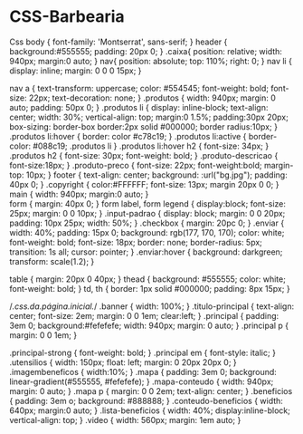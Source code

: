 # CSS-Barbearia
Css
body {
    font-family: 'Montserrat', sans-serif;
}
header {
    background:#555555;
    padding: 20px 0;
}
.caixa{
    position: relative;
    width: 940px;
    margin:0 auto;
}
nav{
    position: absolute;
    top: 110%;
    right: 0;
}
nav li {
    display: inline;
    margin: 0 0 0 15px;
}

nav a {
    text-transform: uppercase;
    color: #554545;
    font-weight: bold;
    font-size: 22px;
    text-decoration: none;
}
.produtos {
    width: 940px;
    margin: 0 auto;
    padding: 50px 0;
}
.produtos li {
    display: inline-block;
    text-align: center;
    width: 30%;
    vertical-align: top;
    margin:0 1.5%;
    padding:30px 20px;
    box-sizing: border-box
    border:2px solid #000000;
    border radius:10px;
}
.produtos li:hover {
    border: color #c78c19;
}
.produtos li:active {
    border-color: #088c19;
    .produtos li
}
.produtos li:hover h2 {
    font-size: 34px;
}
.produtos h2 {
    font-size: 30px;
    font-weight: bold;
}
.produto-descricao {
    font-size:18px;
}
.produto-preco {
    font-size: 22px;
    font-weight:bold;
    margin-top: 10px;
}
footer {
    text-align: center;
    background: :url("bg.jpg");
    padding: 40px 0;
}
.copyright {
    color:#FFFFFF;
    font-size: 13px;
    margin 20px 0 0;
}
main {
    width: 940px;
    margin:0 auto;
}   
form {
    margin: 40px 0;
}
form label, form legend {
    display:block;
    font-size: 25px;
    margin: 0 0 10px;
}
.input-padrao {
    display: block;
    margin: 0 0 20px;
    padding: 10px 25px;
    width: 50%;
}
.checkbox {
    margin: 20pc 0;
}
.enviar {
    width: 40%;
    padding: 15px 0;
    background: rgb(177, 170, 170);
    color: white;
    font-weight: bold;
    font-size: 18px;
    border: none;
    border-radius: 5px;
    transition: 1s all;
    cursor: pointer;
}
.enviar:hover {
    background: darkgreen;
    transform: scale(1.2);
}

table {
    margin: 20px 0 40px;
}
thead {
    background: #555555;
    color: white;
    font-weight: bold;
}
td, th {
    border: 1px solid #000000;
    padding: 8px 15px;
}

/*.css.da.página.inicial.*/
.banner {
    width: 100%;
}
.titulo-principal {
    text-align: center;
    font-size: 2em;
    margin: 0 0 1em;
    clear:left;
}
.principal {
    padding: 3em 0;
    background:#fefefefe;
    width: 940px;
    margin: 0 auto;
}
.principal p {
    margin: 0 0 1em;
}

.principal-strong {
    font-weight: bold;
}
.principal em {
    font-style: italic;
}
.utensilios {
    width: 150px;
    float: left;
    margin: 0 20px 20px 0;
}
.imagembeneficos {
    width:10%;
}
.mapa {
    padding: 3em 0;
    background: linear-gradient(#555555, #fefefefe);
}
.mapa-conteudo {
    width: 940px;
    margin: 0 auto;
}
.mapa p {
    margin: 0 0 2em;
    text-align: center;
}
.beneficios {
    padding: 3em o;
    background: #888888;
}
.conteudo-beneficios {
    width: 640px;
    margin:0 auto;
}
.lista-beneficios {
    width: 40%;
    display:inline-block;
    vertical-align: top;
}
.video {
    width: 560px;
    margin: 1em auto;
}
